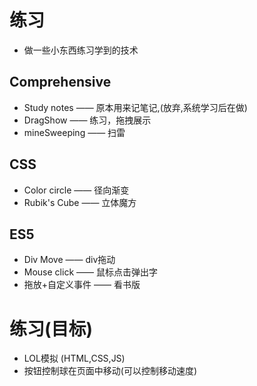 # 练习

+ 做一些小东西练习学到的技术

## Comprehensive

+ Study notes —— 原本用来记笔记,(放弃,系统学习后在做)
+ DragShow —— 练习，拖拽展示
+ mineSweeping —— 扫雷

## CSS

+ Color circle —— 径向渐变
+ Rubik's Cube —— 立体魔方

## ES5

+ Div Move —— div拖动
+ Mouse click —— 鼠标点击弹出字
+ 拖放+自定义事件 —— 看书版

# 练习(目标)

+ LOL模拟  (HTML,CSS,JS)
+ 按钮控制球在页面中移动(可以控制移动速度)